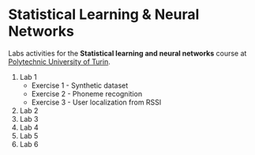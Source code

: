 # Statistical Learning & Neural Networks
Labs activities for the **Statistical learning and neural networks** course at [Polytechnic University of Turin](https://didattica.polito.it/pls/portal30/gap.pkg_guide.viewGap?p_cod_ins=01SOVBH&p_a_acc=2024&p_header=S&p_lang=IT&multi=N).

1. Lab 1
    * Exercise 1 - Synthetic dataset
    * Exercise 2 - Phoneme recognition
    * Exercise 3 - User localization from RSSI
2. Lab 2
3. Lab 3
4. Lab 4
5. Lab 5
6. Lab 6